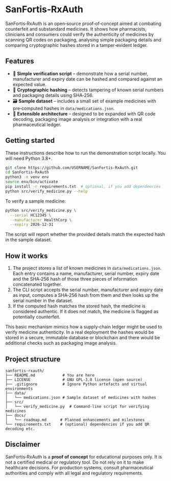# SanFortis‑RxAuth

SanFortis‑RxAuth is an open‑source proof‑of‑concept aimed at combating counterfeit and substandard medicines.  It shows how pharmacists, clinicians and consumers could verify the authenticity of medicines by scanning QR codes on packaging, analysing simple packaging details and comparing cryptographic hashes stored in a tamper‑evident ledger.

## Features

- 📱 **Simple verification script** – demonstrate how a serial number, manufacturer and expiry date can be hashed and compared against an expected value.
- 🔐 **Cryptographic hashing** – detects tampering of known serial numbers and packaging details using SHA‑256.
- 🗃️ **Sample dataset** – includes a small set of example medicines with pre‑computed hashes in `data/medications.json`.
- 🧩 **Extensible architecture** – designed to be expanded with QR code decoding, packaging image analysis or integration with a real pharmaceutical ledger.

## Getting started

These instructions describe how to run the demonstration script locally.  You will need Python 3.8+.

```bash
git clone https://github.com/USERNAME/SanFortis-RxAuth.git
cd SanFortis-RxAuth
python3 -m venv env
source env/bin/activate
pip install -r requirements.txt  # optional, if you add dependencies
python src/verify_medicine.py --help
```

To verify a sample medicine:

```bash
python src/verify_medicine.py \
  --serial HC12345 \
  --manufacturer HealthCorp \
  --expiry 2026-12-31
```

The script will report whether the provided details match the expected hash in the sample dataset.

## How it works

1. The project stores a list of known medicines in `data/medications.json`.  Each entry contains a name, manufacturer, serial number, expiry date and the SHA‑256 hash of those three pieces of information concatenated together.
2. The CLI script accepts the serial number, manufacturer and expiry date as input, computes a SHA‑256 hash from them and then looks up the serial number in the dataset.
3. If the computed hash matches the stored hash, the medicine is considered authentic.  If it does not match, the medicine is flagged as potentially counterfeit.

This basic mechanism mimics how a supply‑chain ledger might be used to verify medicine authenticity.  In a real deployment the hashes would be stored in a secure, immutable database or blockchain and there would be additional checks such as packaging image analysis.

## Project structure

```
sanfortis-rxauth/
├── README.md            # You are here
├── LICENSE              # GNU GPL‑3.0 license (open source)
├── .gitignore           # Ignore Python artefacts and virtual environments
├── data/
│   └── medications.json # Sample dataset of medicines with hashes
├── src/
│   └── verify_medicine.py  # Command‑line script for verifying medicines
├── docs/
│   └── roadmap.md      # Planned enhancements and milestones
└── requirements.txt    # (optional) dependencies if you add QR decoding etc.
```

## Disclaimer

SanFortis‑RxAuth is a **proof of concept** for educational purposes only.  It is not a certified medical or regulatory tool.  Do not rely on it to make healthcare decisions.  For production systems, consult pharmaceutical authorities and comply with all legal and regulatory requirements.

